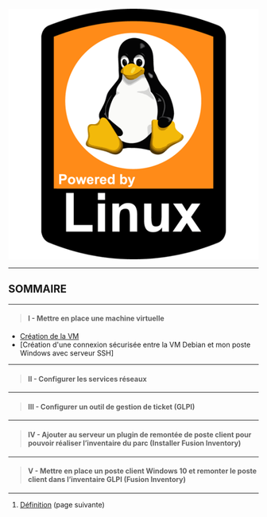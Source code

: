 ![](Img/powered-by-linux.png)

---


## SOMMAIRE
---
>#### I -  Mettre en place une machine virtuelle 
- [Création de la VM](https://github.com/Anescoo/Linux-B2-TP1/blob/main/ETAPE1.mdhttps://github.com/Anescoo/Linux/blob/main/D%C3%A9finition.md)
- [Création d'une connexion sécurisée entre la VM Debian et mon poste Windows avec serveur SSH]

---

>#### II - Configurer les services réseaux 
  

---

>#### III - Configurer un outil de gestion de ticket (GLPI) 
  

---

>####  IV - Ajouter au serveur un plugin de remontée de poste client pour pouvoir réaliser l’inventaire du parc (Installer Fusion Inventory) 
  

---

>####  V - Mettre en place un poste client Windows 10 et remonter le poste client dans l’inventaire GLPI (Fusion Inventory)
  

--- 

1. [Définition](https://github.com/Anescoo/Linux/blob/main/D%C3%A9finition.md) (page suivante)